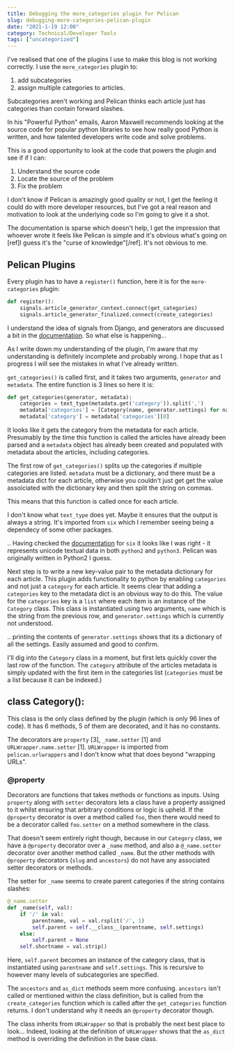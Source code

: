 ```yaml
---
title: Debugging the more_categories plugin for Pelican
slug: debugging-more-categories-pelican-plugin
date: "2021-1-19 12:00"
category: Technical/Developer Tools
tags: ["uncategorized"]
---
```


I've realised that one of the plugins I use to make this blog is not working
correctly. I use the `more_categories` plugin to:

1. add subcategories
2. assign multiple categories to articles.

Subcategories aren't working and Pelican thinks each article just has
categories than contain forward slashes.

In his "Powerful Python" emails, Aaron Maxwell recommends looking at the source
code for popular python libraries to see how really good Python is written, and
how talented developers write code and solve problems.

This is a good opportunity to look at the code that powers the plugin and see
if if I can:

1. Understand the source code
2. Locate the source of the problem
3. Fix the problem

I don't know if Pelican is amazingly good quality or not, I get the feeling it
could do with more developer resources, but I've got a real reason and
motivation to look at the underlying code so I'm going to give it a shot.

The documentation is sparse which doesn't help, I get the impression that
whoever wrote it feels like Pelican is simple and it's obvious what's going on
[ref]I guess it's the "curse of knowledge"[/ref]. It's not obvious to me.

## Pelican Plugins

Every plugin has to have a `register()` function, here it is for the
`more-categories` plugin:

```python
def register():
    signals.article_generator_context.connect(get_categories)
    signals.article_generator_finalized.connect(create_categories)
```

I understand the idea of signals from Django, and generators are discussed a
bit in the [documentation](https://docs.getpelican.com/en/latest/internals.html#how-to-implement-a-new-generator). So what else is happening...

As I write down my understanding of the plugin, I'm aware that my understanding
is definitely incomplete and probably wrong. I hope that as I progress I will
see the mistakes in what I've already written.

`get_categories()` is called first, and it takes two arguments, `generator` and
`metadata`. The entire function is 3 lines so here it is:

```python
def get_categories(generator, metadata):
    categories = text_type(metadata.get('category')).split(',')
    metadata['categories'] = [Category(name, generator.settings) for name in categories]
    metadata['category'] = metadata['categories'][0]
```

It looks like it gets the category from the metadata for each article.
Presumably by the time this function is called the articles have already been
parsed and a `metadata` object has already been created and populated with
metadata about the articles, including categories.

The first row of `get_categories()` splits up the categories if multiple
categories are listed. `metadata` must be a dictionary, and there must be a
metadata dict for each article, otherwise you couldn't just get get the value
assoiciated with the dictionary key and then split the string on commas.

This means that this function is called once for each article.

I don't know what `text_type` does yet. Maybe it ensures that the output is
always a string. It's imported from `six` which I remember seeing being a
dependecy of some other packages.

.. Having checked the
[documentation](https://six.readthedocs.io/#six.text_type) for `six` it looks like I was
right - it represents unicode textual data in both `python2` and `python3`.
Pelican was originally written in Python2 I guess.

Next step is to write a new key-value pair to the metadata dictionary for each
article. This plugin adds functionality to python by enabling `categories`
and not just a `category` for each article. It seems clear that adding a
`categories` key to the metadata dict is an obvious way to do this. The value
for the `categories` key is a `list` where each item is an instance of the
`Category` class. This class is instantiated using two arguments, `name` which
is the string from the previous row, and `generator.settings` which is
currently not understood.

.. printing the contents of `generator.settings` shows that its a dictionary of
all the settings. Easily assumed and good to confirm.

I'll dig into the `Category` class in a moment, but first lets quickly cover
the last row of the function. The `category` attribute of the articles metadata
is simply updated with the first item in the categories list (`categories`
must be a list because it can be indexed.)

## class Category():

This class is the only class defined by the plugin (which is only 96 lines of
code). It has 6 methods, 5 of them are decorated, and it has no constants.

The decorators are `property` [3], `_name.setter` [1] and `URLWrapper.name.setter` [1].
`URLWrapper` is imported from `pelican.urlwrappers` and I don't know what that
does beyond "wrapping URLs".

### @property

Decorators are functions that takes methods or functions as inputs. Using
`property` along with `setter` decorators lets a class have a property assigned
to it whilst ensuring that arbitrary conditions or logic is upheld. If the `@property`
decorator is over a method called `foo`, then there would need to be a
decorator called `foo.setter` on a method somewhere in the class.

That doesn't seem entirely right though, because in our `Category` class, we
have a `@property` decorator over a `_name` method, and also a `@_name.setter`
decorator over another method called `_name`. But the other methods with
`@property` decorators (`slug` and `ancestors`) do not have any associated setter
decorators or methods.

The setter for `_name` seems to create parent categories if the string contains
slashes:

```python
@_name.setter
def _name(self, val):
    if '/' in val:
        parentname, val = val.rsplit('/', 1)
        self.parent = self.__class__(parentname, self.settings)
    else:
        self.parent = None
    self.shortname = val.strip()
```

Here, `self.parent` becomes an instance of the category class, that is
instantiated using `parentname` and `self.settings`. This is recursive to
however many levels of subcategories are specified.

The `ancestors` and `as_dict` methods seem more confusing. `ancestors` isn't
called or mentioned within the class definition, but is called from the
`create_categories` function which is called after the `get_categories`
function returns. I don't understand why it needs an `@property` decorator
though.

The class inherits from `URLWrapper` so that is probably the next best place to
look... Indeed, looking at the definition of `URLWrapper` shows that the
`as_dict` method is overriding the definition in the base class.
